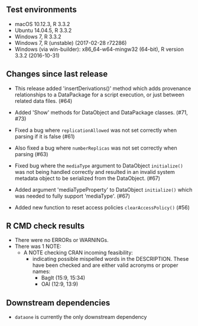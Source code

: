 ## Test environments

* macOS 10.12.3, R 3.3.2
* Ubuntu 14.04.5, R 3.3.2
* Windows 7, R 3.3.2 
* Windows 7, R (unstable) (2017-02-28 r72286)
* Windows (via win-builder): x86_64-w64-mingw32 (64-bit), R version 3.3.2 (2016-10-31)

## Changes since last release

* This release added 'insertDerivations()' method which adds provenance relationships to a DataPackage
  for a script execution, or just between related data files. (#64)
  
* Added 'Show' methods for DataObject and DataPackage classes. (#71, #73)

* Fixed a bug where `replicationAllowed` was not set correctly when parsing if it is
  false (#61)
  
* Also fixed a bug where `numberReplicas` was not set correctly when parsing (#63)

* Fixed bug where the `mediaType` argument to DataObject `initialize()`
  was not being handled correctly and resulted in an invalid system metadata
  object to be serialized from the DataObject. (#67)
  
* Added argument 'mediaTypeProperty' to DataObject `initialize()` which was
  needed to fully support 'mediaType'. (#67)

* Added new function to reset access policies `clearAccessPolicy()` (#56)

## R CMD check results

* There were no ERRORs or WARNINGs.
* There was 1 NOTE:
  - A NOTE checking CRAN incoming feasibility:
    - indicating possible mispelled words in the DESCRIPTION. These have been checked
      and are either valid acronyms or proper names:
      - BagIt (15:9, 15:34)
      - OAI (12:9, 13:9)

## Downstream dependencies

* `dataone` is currently the only downstream dependency 

